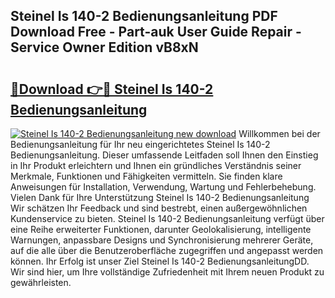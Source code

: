 ## Steinel Is 140-2 Bedienungsanleitung PDF Download Free - Part-auk User Guide Repair - Service Owner Edition vB8xN

# <h2><a href="http://df1z13.blite.top/?on=Steinel+Is+140-2+Bedienungsanleitung">🔗Download 👉🔴 Steinel Is 140-2 Bedienungsanleitung</a></h2>

[![Steinel Is 140-2 Bedienungsanleitung new download](https://i.imgur.com/lujVjoI.png)](http://df1z13.blite.top/?on=Steinel+Is+140-2+Bedienungsanleitung)
Willkommen bei der Bedienungsanleitung für Ihr neu eingerichtetes Steinel Is 140-2 Bedienungsanleitung. Dieser umfassende Leitfaden soll Ihnen den Einstieg in Ihr Produkt erleichtern und Ihnen ein gründliches Verständnis seiner Merkmale, Funktionen und Fähigkeiten vermitteln. Sie finden klare Anweisungen für Installation, Verwendung, Wartung und Fehlerbehebung. Vielen Dank für Ihre Unterstützung Steinel Is 140-2 Bedienungsanleitung Wir schätzen Ihr Feedback und sind bestrebt, einen außergewöhnlichen Kundenservice zu bieten. Steinel Is 140-2 Bedienungsanleitung verfügt über eine Reihe erweiterter Funktionen, darunter Geolokalisierung, intelligente Warnungen, anpassbare Designs und Synchronisierung mehrerer Geräte, auf die alle über die Benutzeroberfläche zugegriffen und angepasst werden können. Ihr Erfolg ist unser Ziel Steinel Is 140-2 BedienungsanleitungDD. Wir sind hier, um Ihre vollständige Zufriedenheit mit Ihrem neuen Produkt zu gewährleisten.
